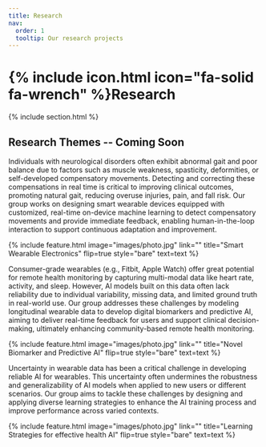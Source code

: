 ```yaml
---
title: Research
nav:
  order: 1
  tooltip: Our research projects
---
```


# {% include icon.html icon="fa-solid fa-wrench" %}Research

{% include section.html %}

## Research Themes -- Coming Soon

<!-- {% capture text %} -->

Individuals with neurological disorders often exhibit abnormal gait and poor balance due to factors such as muscle weakness, spasticity, deformities, or self-developed compensatory movements. Detecting and correcting these compensations in real time is critical to improving clinical outcomes, promoting natural gait, reducing overuse injuries, pain, and fall risk. Our group works on designing smart wearable devices equipped with customized, real-time on-device machine learning to detect compensatory movements and provide immediate feedback, enabling human-in-the-loop interaction to support continuous adaptation and improvement. 

{%
  include feature.html
  image="images/photo.jpg"
  link=""
  title="Smart Wearable Electronics"
  flip=true
  style="bare"
  text=text
%}


Consumer-grade wearables (e.g., Fitbit, Apple Watch) offer great potential for remote health monitoring by capturing multi-modal data like heart rate, activity, and sleep. However, AI models built on this data often lack reliability due to individual variability, missing data, and limited ground truth in real-world use. Our group addresses these challenges by modeling longitudinal wearable data to develop digital biomarkers and predictive AI, aiming to deliver real-time feedback for users and support clinical decision-making, ultimately enhancing community-based remote health monitoring.

{%
  include feature.html
  image="images/photo.jpg"
  link=""
  title="Novel Biomarker and Predictive AI"
  flip=true
  style="bare"
  text=text
%}

Uncertainty in wearable data has been a critical challenge in developing reliable AI for wearables. This uncertainty often undermines the robustness and generalizability of AI models when applied to new users or different scenarios. Our group aims to tackle these challenges by designing and applying diverse learning strategies to enhance the AI training process and improve performance across varied contexts.

{%
  include feature.html
  image="images/photo.jpg"
  link=""
  title="Learning Strategies for effective health AI"
  flip=true
  style="bare"
  text=text
%}